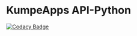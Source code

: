 # KumpeApps API-Python
 
[![Codacy Badge](https://app.codacy.com/project/badge/Grade/2d546c75ca0d417890e4651c499831c4)](https://app.codacy.com/gh/kumpeapps/KumpeApps-API-Python/dashboard?utm_source=gh&utm_medium=referral&utm_content=&utm_campaign=Badge_grade)
